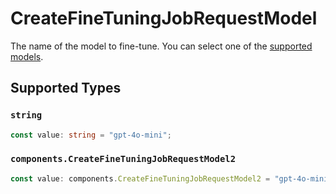 # CreateFineTuningJobRequestModel

The name of the model to fine-tune. You can select one of the
[supported models](/docs/guides/fine-tuning/which-models-can-be-fine-tuned).



## Supported Types

### `string`

```typescript
const value: string = "gpt-4o-mini";
```

### `components.CreateFineTuningJobRequestModel2`

```typescript
const value: components.CreateFineTuningJobRequestModel2 = "gpt-4o-mini";
```

